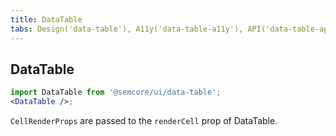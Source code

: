 ```yaml
---
title: DataTable
tabs: Design('data-table'), A11y('data-table-a11y'), API('data-table-api'), Example('data-table-code'), Changelog('data-table-changelog')
---
```


## DataTable

```jsx
import DataTable from '@semcore/ui/data-table';
<DataTable />;
```

<TypesView type="DataTableProps" :types={...types} />

`CellRenderProps` are passed to the `renderCell` prop of DataTable.

<TypesView type="CellRenderProps" :types={...types} />


<script setup>import { data as types } from '@types.data.ts';</script>
